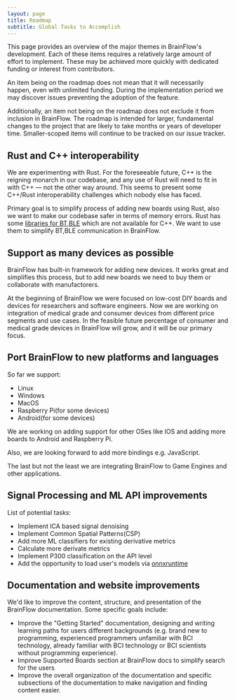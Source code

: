 ```yaml
---
layout: page
title: Roadmap
subtitle: Global Tasks to Accomplish
---
```



This page provides an overview of the major themes in BrainFlow's development. Each of these items requires a relatively large amount of effort to implement. These may be achieved more quickly with dedicated funding or interest from contributors.

An item being on the roadmap does not mean that it will necessarily happen, even with unlimited funding. During the implementation period we may discover issues preventing the adoption of the feature.

Additionally, an item not being on the roadmap does not exclude it from inclusion in BrainFlow. The roadmap is intended for larger, fundamental changes to the project that are likely to take months or years of developer time. Smaller-scoped items will continue to be tracked on our issue tracker.

## Rust and C++ interoperability

We are experimenting with Rust. For the foreseeable future, C++ is the reigning monarch in our codebase, and any use of Rust will need to fit in with C++ — not the other way around. This seems to present some C++/Rust interoperability challenges which nobody else has faced.

Primary goal is to simplify process of adding new boards using Rust, also we want to make our codebase safer in terms of memory errors. Rust has some [libraries for BT,BLE](https://github.com/deviceplug/btleplug) which are not available for C++. We want to use them to simplify BT,BLE communication in BrainFlow.

## Support as many devices as possible

BrainFlow has built-in framework for adding new devices. It works great and simplifies this process, but to add new boards we need to buy them or collaborate with manufactorers.

At the beginning of BrainFlow we were focused on low-cost DIY boards and devices for researchers and software engineers. Now we are working on integration of medical grade and consumer devices from different price segments and use cases. In the feasible future percentage of consumer and medical grade devices in BrainFlow will grow, and it will be our primary focus.

## Port BrainFlow to new platforms and languages

So far we support:

* Linux
* Windows
* MacOS
* Raspberry Pi(for some devices)
* Android(for some devices)

We are working on adding support for other OSes like IOS and adding more boards to Android and Raspberry Pi.

Also, we are looking forward to add more bindings e.g. JavaScript.

The last but not the least we are integrating BrainFlow to Game Engines and other applications.

## Signal Processing and ML API improvements 

List of potential tasks:

* Implement ICA based signal denoising
* Implement Common Spatial Patterns(CSP)
* Add more ML classifiers for existing derivative metrics
* Calculate more derivate metrics
* Implement P300 classification on the API level
* Add the opportunity to load user's models via [onnxruntime](https://github.com/microsoft/onnxruntime)


## Documentation and website improvements

We'd like to improve the content, structure, and presentation of the BrainFlow documentation. Some specific goals include:

* Improve the "Getting Started" documentation, designing and writing learning paths for users different backgrounds (e.g. brand new to programming, experienced programmers unfamiliar with BCI technology, already familiar with BCI technology or BCI scientists without programming experience).
* Improve Supported Boards section at BrainFlow docs to simplify search for the users
* Improve the overall organization of the documentation and specific subsections of the documentation to make navigation and finding content easier.
